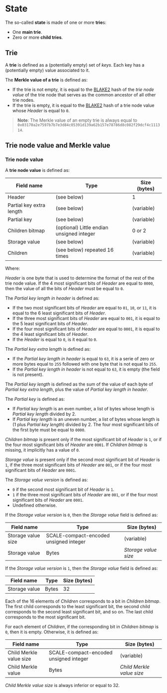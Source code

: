 # State

The so-called **state** is made of one or more **trie**s:

- One **main trie**.
- Zero or more **child tries**.

## Trie

A **trie** is defined as a (potentially empty) set of *keys*.
Each key has a (potentially empty) value associated to it.

The **Merkle value of a trie** is defined as:

- If the trie is not empty, it is equal to the [BLAKE2](https://datatracker.ietf.org/doc/html/rfc7693) hash of the *trie node value* of the trie node that serves as the common ancestor of all other trie nodes.
- If the trie is empty, it is equal to the [BLAKE2](https://datatracker.ietf.org/doc/html/rfc7693) hash of a trie node value whose *Header* is equal to `0`.

> **Note**: The Merkle value of an empty trie is always equal to `0x03170a2e7597b7b7e3d84c05391d139a62b157e78786d8c082f29dcf4c111314`.

## Trie node value and Merkle value

### Trie node value

A **trie node value** is defined as:

| Field name         | Type      | Size (bytes)   |
| ------------------ | --------- | -------------- |
| Header | (see below) | 1 |
| Partial key extra length | (see below) | (variable) |
| Partial key | (see below) | (variable) |
| Children bitmap | (optional) Little endian unsigned integer | 0 or 2 |
| Storage value | (see below) | (variable) |
| Children | (see below) repeated 16 times | (variable) |

Where:

*Header* is one byte that is used to determine the format of the rest of the trie node value.
If the 4 most significant bits of *Header* are equal to `0000`, then the value of all the bits of *Header* must be equal to `0`.

The *Partial key length in header* is defined as:

- If the two most significant bits of *Header* are equal to `01`, `10`, or `11`, it is equal to the 6 least significant bits of *Header*.
- If the three most significant bits of *Header* are equal to `001`, it is equal to the 5 least significant bits of *Header*.
- If the four most significant bits of *Header* are equal to `0001`, it is equal to the 4 least significant bits of *Header*.
- If the *Header* is equal to `0`, is it equal to `0`.

The *Partial key extra length* is defined as:

- If the *Partial key length in header* is equal to `63`, it is a serie of zero or more bytes equal to `255` followed with one byte that is not equal to `255`.
- If the *Partial key length in header* is not equal to `63`, it is empty (the field is not present).

The *Partial key length* is defined as the sum of the value of each byte of *Partial key extra length*, plus the value of *Partial key length in header*.

The *Partial key* is defined as:

- If *Partial key length* is an even number, a list of bytes whose length is *Partial key length* divided by 2.
- If *Partial key length* is an uneven number, a list of bytes whose length is (1 plus *Partial key length*) divided by 2. The four most significant bits of the first byte must be equal to `0000`.

*Children bitmap* is present only if the most significant bit of *Header* is `1`, or if the four most significant bits of *Header* are `0001`. If *Children bitmap* is missing, it implicitly has a value of `0`.

*Storage value* is present only if the second most significant bit of *Header* is `1`, if the three most significant bits of *Header* are `001`, or if the four most significant bits of *Header* are `0001`.

The *Storage value version* is defined as:

- `0` if the second most significant bit of *Header* is `1`.
- `1` if the three most significant bits of *Header* are `001`, or if the four most significant bits of *Header* are `0001`.
- Undefined otherwise.

If the *Storage value version* is `0`, then the *Storage value* field is defined as:

| Field name         | Type      | Size (bytes)   |
| ------------------ | --------- | -------------- |
| Storage value size | SCALE-compact-encoded unsigned integer | (variable) |
| Storage value | Bytes | *Storage value size* |

If the *Storage value version* is `1`, then the *Storage value* field is defined as:

| Field name         | Type      | Size (bytes)   |
| ------------------ | --------- | -------------- |
| Storage value | Bytes | 32 |

Each of the 16 elements of *Children* corresponds to a bit in *Children bitmap*. The first child corresponds to the least significant bit, the second child corresponds to the second least significant bit, and so on. The last child corresponds to the most significant bit.

For each element of *Children*, if the corresponding bit in *Children bitmap* is `0`, then it is empty. Otherwise, it is defined as:

| Field name         | Type      | Size (bytes)   |
| ------------------ | --------- | -------------- |
| Child Merkle value size | SCALE-compact-encoded unsigned integer | (variable) |
| Child Merkle value | Bytes | *Child Merkle value size* |

*Child Merkle value size* is always inferior or equal to 32.
